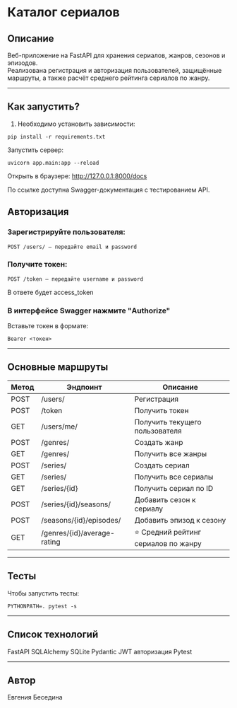 # Каталог сериалов

## Описание

Веб-приложение на FastAPI для хранения сериалов, жанров, сезонов и эпизодов.  
Реализована регистрация и авторизация пользователей, защищённые маршруты, а также расчёт среднего рейтинга сериалов по жанру.

---

## Как запустить?

1. Необходимо установить зависимости:

```
pip install -r requirements.txt
```
Запустить сервер:
```
uvicorn app.main:app --reload
```
Открыть в браузере:
http://127.0.0.1:8000/docs

По ссылке доступна Swagger-документация с тестированием API.

## Авторизация

### Зарегистрируйте пользователя:
```
POST /users/ — передайте email и password
```
### Получите токен:
```
POST /token — передайте username и password
```
В ответе будет access_token
### В интерфейсе Swagger нажмите "Authorize"
Вставьте токен в формате:
```
Bearer <токен> 
```
---
## Основные маршруты
| Метод | Эндпоинт                    | Описание                            |
| ----- | --------------------------- | ----------------------------------- |
| POST  | /users/                     | Регистрация                         |
| POST  | /token                      | Получить токен                      |
| GET   | /users/me/                  | Получить текущего пользователя      |
| POST  | /genres/                    | Создать жанр                        |
| GET   | /genres/                    | Получить все жанры                  |
| POST  | /series/                    | Создать сериал                      |
| GET   | /series/                    | Получить все сериалы                |
| GET   | /series/{id}                | Получить сериал по ID               |
| POST  | /series/{id}/seasons/       | Добавить сезон к сериалу            |
| POST  | /seasons/{id}/episodes/     | Добавить эпизод к сезону            |
| GET   | /genres/{id}/average-rating | ⭐ Средний рейтинг сериалов по жанру |
 
---

## Тесты

Чтобы запустить тесты:
```
PYTHONPATH=. pytest -s
```
---
## Список технологий

FastAPI
SQLAlchemy
SQLite
Pydantic
JWT авторизация
Pytest

---

## Автор
Евгения Беседина
